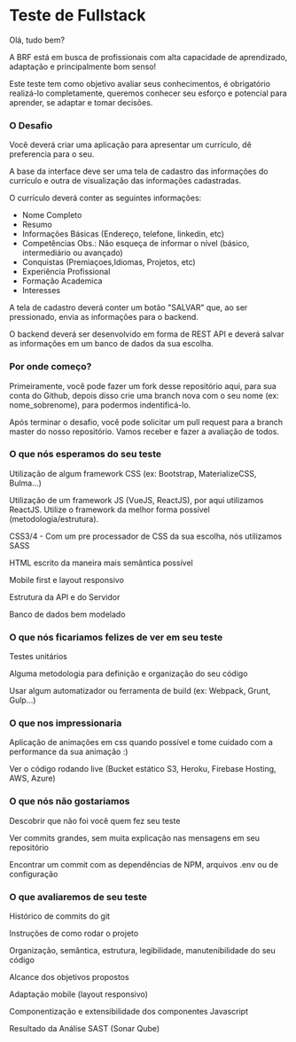 # Teste de Fullstack

Olá, tudo bem?

A BRF está em busca de profissionais com alta capacidade de aprendizado, adaptação e principalmente bom senso!

Este teste tem como objetivo avaliar seus conhecimentos, é obrigatório realizá-lo completamente, queremos conhecer seu esforço e potencial para aprender, se adaptar e tomar decisões.

### O Desafio

Você deverá criar uma aplicação para apresentar um currículo, dê preferencia para o seu.

A base da interface deve ser uma tela de cadastro das informações do currículo e outra de visualização das informações cadastradas.

O currículo deverá conter as seguintes informações:

  * Nome Completo
  * Resumo
  * Informações Básicas (Endereço, telefone, linkedin, etc)
  * Competências Obs.: Não esqueça de informar o nível (básico, intermediário ou avançado)
  * Conquistas (Premiaçoes,Idiomas, Projetos, etc)
  * Experiência Profissional
  * Formação Academica
  * Interesses

A tela de cadastro deverá conter um botão "SALVAR" que, ao ser pressionado, envia as informações para o backend.

O backend deverá ser desenvolvido em forma de REST API e deverá salvar as informações em um banco de dados da sua escolha.

### Por onde começo?

Primeiramente, você pode fazer um fork desse repositório aqui, para sua conta do Github, depois disso crie uma branch nova com o seu nome (ex: nome_sobrenome), para podermos indentificá-lo.

Após terminar o desafio, você pode solicitar um pull request para a branch master do nosso repositório. Vamos receber e fazer a avaliação de todos.

### O que nós esperamos do seu teste

Utilização de algum framework CSS (ex: Bootstrap, MaterializeCSS, Bulma...)

Utilização de um framework JS (VueJS, ReactJS), por aqui utilizamos ReactJS. Utilize o framework da melhor forma possível (metodologia/estrutura).

CSS3/4 - Com um pre processador de CSS da sua escolha, nós utilizamos SASS

HTML escrito da maneira mais semântica possível

Mobile first e layout responsivo

Estrutura da API e do Servidor

Banco de dados bem modelado

### O que nós ficariamos felizes de ver em seu teste

Testes unitários

Alguma metodologia para definição e organização do seu código

Usar algum automatizador ou ferramenta de build (ex: Webpack, Grunt, Gulp...)

### O que nos impressionaria

Aplicação de animações em css quando possível e tome cuidado com a performance da sua animação :)

Ver o código rodando live (Bucket estático S3, Heroku, Firebase Hosting, AWS, Azure)

### O que nós não gostariamos

Descobrir que não foi você quem fez seu teste

Ver commits grandes, sem muita explicação nas mensagens em seu repositório

Encontrar um commit com as dependências de NPM, arquivos .env ou de configuração

### O que avaliaremos de seu teste

Histórico de commits do git

Instruções de como rodar o projeto

Organização, semântica, estrutura, legibilidade, manutenibilidade do seu código

Alcance dos objetivos propostos

Adaptação mobile (layout responsivo)

Componentização e extensibilidade dos componentes Javascript

Resultado da Análise SAST (Sonar Qube)
